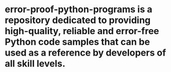 # error-proof-python-programs is a repository dedicated to providing high-quality, reliable and error-free Python code samples that can be used as a reference by developers of all skill levels.
